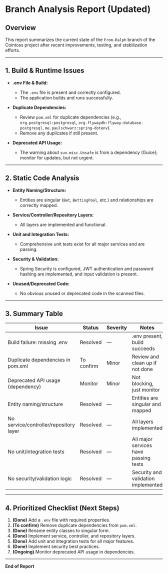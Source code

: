 # Branch Analysis Report (Updated)

## Overview

This report summarizes the current state of the `From-Ralph` branch of the Cointoss project after recent improvements, testing, and stabilization efforts.

---

## 1. Build & Runtime Issues

-   **.env File & Build:**

    -   The `.env` file is present and correctly configured.
    -   The application builds and runs successfully.

-   **Duplicate Dependencies:**

    -   Review `pom.xml` for duplicate dependencies (e.g., `org.postgresql:postgresql`, `org.flywaydb:flyway-database-postgresql`, `me.paulschwarz:spring-dotenv`).
    -   Remove any duplicates if still present.

-   **Deprecated API Usage:**
    -   The warning about `sun.misc.Unsafe` is from a dependency (Guice); monitor for updates, but not urgent.

---

## 2. Static Code Analysis

-   **Entity Naming/Structure:**

    -   Entities are singular (`Bet`, `BettingPool`, etc.) and relationships are correctly mapped.

-   **Service/Controller/Repository Layers:**

    -   All layers are implemented and functional.

-   **Unit and Integration Tests:**

    -   Comprehensive unit tests exist for all major services and are passing.

-   **Security & Validation:**

    -   Spring Security is configured, JWT authentication and password hashing are implemented, and input validation is present.

-   **Unused/Deprecated Code:**
    -   No obvious unused or deprecated code in the scanned files.

---

## 3. Summary Table

| Issue                                  | Status     | Severity | Notes                                 |
| -------------------------------------- | ---------- | -------- | ------------------------------------- |
| Build failure: missing .env            | Resolved   | —        | .env present, build succeeds          |
| Duplicate dependencies in pom.xml      | To confirm | Minor    | Review and clean up if not done       |
| Deprecated API usage (dependency)      | Monitor    | Minor    | Not blocking, just monitor            |
| Entity naming/structure                | Resolved   | —        | Entities are singular and mapped      |
| No service/controller/repository layer | Resolved   | —        | All layers implemented                |
| No unit/integration tests              | Resolved   | —        | All major services have passing tests |
| No security/validation logic           | Resolved   | —        | Security and validation implemented   |

---

## 4. Prioritized Checklist (Next Steps)

1. **(Done)** Add a `.env` file with required properties.
2. **(To confirm)** Remove duplicate dependencies from `pom.xml`.
3. **(Done)** Rename entity classes to singular form.
4. **(Done)** Implement service, controller, and repository layers.
5. **(Done)** Add unit and integration tests for all major features.
6. **(Done)** Implement security best practices.
7. **(Ongoing)** Monitor deprecated API usage in dependencies.

---

**End of Report**
